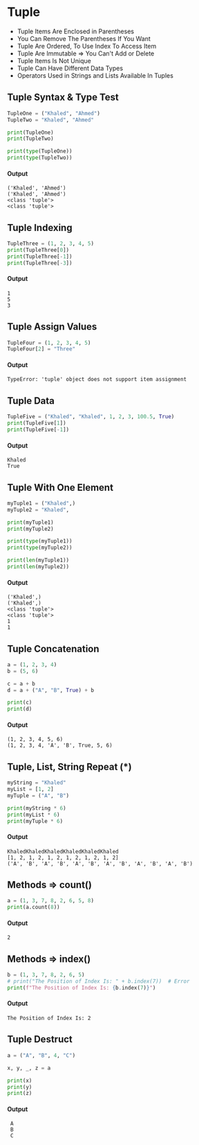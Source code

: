 # Tuple
- Tuple Items Are Enclosed in Parentheses
- You Can Remove The Parentheses If You Want
- Tuple Are Ordered, To Use Index To Access Item
- Tuple Are Immutable => You Can't Add or Delete
- Tuple Items Is Not Unique
- Tuple Can Have Different Data Types
- Operators Used in Strings and Lists Available In Tuples

## Tuple Syntax & Type Test

```python []
TupleOne = ("Khaled", "Ahmed")
TupleTwo = "Khaled", "Ahmed"

print(TupleOne)        
print(TupleTwo)        

print(type(TupleOne))    
print(type(TupleTwo))    
```
#### Output
```
('Khaled', 'Ahmed')
('Khaled', 'Ahmed')
<class 'tuple'>
<class 'tuple'>
```
## Tuple Indexing

```python []
TupleThree = (1, 2, 3, 4, 5)
print(TupleThree[0])      
print(TupleThree[-1])     
print(TupleThree[-3])     
```
#### Output
```
1
5
3
```

## Tuple Assign Values

```python []
TupleFour = (1, 2, 3, 4, 5)
TupleFour[2] = "Three"   
```
#### Output
```
TypeError: 'tuple' object does not support item assignment
```

## Tuple Data
```python []
TupleFive = ("Khaled", "Khaled", 1, 2, 3, 100.5, True)
print(TupleFive[1])     
print(TupleFive[-1])    
```
#### Output
```
Khaled
True
```
## Tuple With One Element
```python []
myTuple1 = ("Khaled",)
myTuple2 = "Khaled",

print(myTuple1)    
print(myTuple2)    

print(type(myTuple1))    
print(type(myTuple2))    

print(len(myTuple1))    
print(len(myTuple2))    
```
#### Output
```
('Khaled',)
('Khaled',)
<class 'tuple'>
<class 'tuple'>
1
1
```
## Tuple Concatenation
```python []
a = (1, 2, 3, 4)
b = (5, 6)

c = a + b
d = a + ("A", "B", True) + b

print(c)   
print(d)   
```
#### Output
```
(1, 2, 3, 4, 5, 6)
(1, 2, 3, 4, 'A', 'B', True, 5, 6)
```
## Tuple, List, String Repeat (*)
```python []
myString = "Khaled"
myList = [1, 2]
myTuple = ("A", "B")

print(myString * 6)   
print(myList * 6)     
print(myTuple * 6)    
```
#### Output
```
KhaledKhaledKhaledKhaledKhaledKhaled
[1, 2, 1, 2, 1, 2, 1, 2, 1, 2, 1, 2]
('A', 'B', 'A', 'B', 'A', 'B', 'A', 'B', 'A', 'B', 'A', 'B')
```
## Methods => count()
```python []
a = (1, 3, 7, 8, 2, 6, 5, 8)
print(a.count(8))      
```
#### Output
```
2
```
## Methods => index()
```python []
b = (1, 3, 7, 8, 2, 6, 5)
# print("The Position of Index Is: " + b.index(7))  # Error 
print(f"The Position of Index Is: {b.index(7)}")             
```
#### Output
```
The Position of Index Is: 2
```
## Tuple Destruct
```python []
a = ("A", "B", 4, "C")

x, y, _, z = a

print(x)   
print(y)   
print(z)   
```
#### Output
```
 A
 B
 C
```